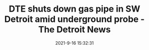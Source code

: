 ---
"title": "DTE shuts down gas pipe in SW Detroit amid underground probe - The Detroit News"
"date": "2021-9-16 15:32:31"
"feed_name": "GOOGLENEWSCONSTRUCTION"
"feed_website": "https://news.google.com/search?q=construction%2Bincident&hl=en-US&gl=US&ceid=US:en"
"feed_rss": "https://news.google.com/rss/search?q=construction%2Bincident&hl=en-US&gl=US&ceid=US:en"
"link": "https://www.detroitnews.com/story/news/local/detroit-city/2021/09/16/dte-shuts-down-gas-pipe-sw-detroit-amid-underground-probe/8362044002/"
"file": "_posts/2021-1-1-3545c07bc8cec0a8837ddd911a0f828ab61ab343.md"
"accident": "0"
"drilling": "0"
---